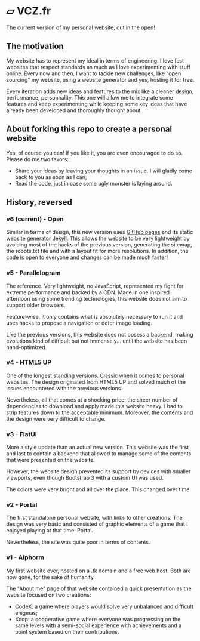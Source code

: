 # ▱ VCZ.fr

The current version of my personal website, out in the open!

## The motivation
My website has to represent my ideal in terms of engineering. I love fast websites that respect standards as much as I love experimenting with stuff online. Every now and then, I want to tackle new challenges, like "open sourcing" my website, using a website generator and yes, hosting it for free.

Every iteration adds new ideas and features to the mix like a cleaner design, performance, personnality. This one will allow me to integrate some features and keep experimenting while keeping some key ideas that have already been developed and thoroughly thought about.

## About forking this repo to create a personal website
Yes, of course you can! If you like it, you are even encouraged to do so. Please do me two favors:
- Share your ideas by leaving your thoughts in an issue. I will gladly come back to you as soon as I can;
- Read the code, just in case some ugly monster is laying around.

## History, reversed

### v6 (current) - Open
Similar in terms of design, this new version uses [GitHub pages](https://pages.github.com/) and its static website generator [Jekyll](https://jekyllrb.com/). This allows the website to be very lightweight by avoiding most of the hacks of the previous version, generating the sitemap, the robots.txt file and with a layout fit for more resolutions. In addition, the code is open to everyone and changes can be made much faster!

### v5 - Parallelogram
The reference. Very lightweight, no JavaScript, represented my fight for extreme performance and backed by a CDN. Made in one inspired afternoon using some trending technologies, this website does not aim to support older browsers.

Feature-wise, it only contains what is absolutely necessary to run it and uses hacks to propose a navigation or defer image loading.

Like the previous versions, this website does not posess a backend, making evolutions kind of difficult but not immensely... until the website has been hand-optimized.

### v4 - HTML5 UP
One of the longest standing versions. Classic when it comes to personal websites. The design originated from HTML5 UP and solved much of the issues encountered with the previous versions.

Nevertheless, all that comes at a shocking price: the sheer number of dependencies to download and apply made this website heavy. I had to strip features down to the acceptable minimum. Moreover, the contents and the design were very difficult to change.

### v3 - FlatUI
More a style update than an actual new version. This website was the first and last to contain a backend that allowed to manage some of the contents that were presented on the website.

However, the website design prevented its support by devices with smaller viewports, even though Bootstrap 3 with a custom UI was used.

The colors were very bright and all over the place. This changed over time.

### v2 - Portal
The first standalone personal website, with links to other creations. The design was very basic and consisted of graphic elements of a game that I enjoyed playing at that time: Portal.

Nevertheless, the site was quite poor in terms of contents.

### v1 - Alphorm
My first website ever, hosted on a .tk domain and a free web host. Both are now gone, for the sake of humanity.

The "About me" page of that website contained a quick presentation as the website focused on two creations:
- CodeX: a game where players would solve very unbalanced and difficult enigmas;
- Xoop: a cooperative game where everyone was progressing on the same levels with a semi-social experience with achievements and a point system based on their contributions.